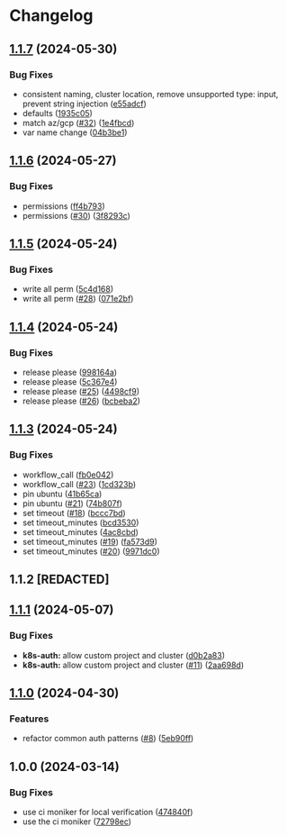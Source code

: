 # Changelog

## [1.1.7](https://github.com/entur/gha-meta/compare/v1.1.6...v1.1.7) (2024-05-30)


### Bug Fixes

* consistent naming, cluster location, remove unsupported type: input, prevent string injection ([e55adcf](https://github.com/entur/gha-meta/commit/e55adcfbfee0a595e4b60bd65a05cc12f892aa1b))
* defaults ([1935c05](https://github.com/entur/gha-meta/commit/1935c05bf95875db37dd993d36d9f21a53b4a92b))
* match az/gcp ([#32](https://github.com/entur/gha-meta/issues/32)) ([1e4fbcd](https://github.com/entur/gha-meta/commit/1e4fbcd0457940f68ba19bfb5623a7abf7914e6e))
* var name change ([04b3be1](https://github.com/entur/gha-meta/commit/04b3be19cbdf5f8f56d04de8dafb88fed9d4144e))

## [1.1.6](https://github.com/entur/gha-meta/compare/v1.1.5...v1.1.6) (2024-05-27)


### Bug Fixes

* permissions ([ff4b793](https://github.com/entur/gha-meta/commit/ff4b7936dd84b1dbff71974c0045703ebb013b10))
* permissions ([#30](https://github.com/entur/gha-meta/issues/30)) ([3f8293c](https://github.com/entur/gha-meta/commit/3f8293cb0428303f3706aa2fed0edf8583504d4c))

## [1.1.5](https://github.com/entur/gha-meta/compare/v1.1.4...v1.1.5) (2024-05-24)


### Bug Fixes

* write all perm ([5c4d168](https://github.com/entur/gha-meta/commit/5c4d1687c77b390dc94869e790084dd558e709ba))
* write all perm ([#28](https://github.com/entur/gha-meta/issues/28)) ([071e2bf](https://github.com/entur/gha-meta/commit/071e2bfd84224bf3f1c989c244fa1b60330d424f))

## [1.1.4](https://github.com/entur/gha-meta/compare/v1.1.3...v1.1.4) (2024-05-24)


### Bug Fixes

* release please ([998164a](https://github.com/entur/gha-meta/commit/998164aafe2124bb277053516b96e71ad6a2d4cf))
* release please ([5c367e4](https://github.com/entur/gha-meta/commit/5c367e42797c2c490dc6b6452b0db12e8baf3648))
* release please ([#25](https://github.com/entur/gha-meta/issues/25)) ([4498cf9](https://github.com/entur/gha-meta/commit/4498cf949d08920d5d429f773cfc3109c04080b4))
* release please ([#26](https://github.com/entur/gha-meta/issues/26)) ([bcbeba2](https://github.com/entur/gha-meta/commit/bcbeba235d96988380316edd65a033ebb3c0171e))

## [1.1.3](https://github.com/entur/gha-meta/compare/v1.1.2...v1.1.3) (2024-05-24)


### Bug Fixes

* workflow_call ([fb0e042](https://github.com/entur/gha-meta/commit/fb0e042fc8043ad7172d8624a05657bd2f7f3459))
* workflow_call ([#23](https://github.com/entur/gha-meta/issues/23)) ([1cd323b](https://github.com/entur/gha-meta/commit/1cd323b50b6e0c48996f094cb57a26ef4ae94233))
* pin ubuntu ([41b65ca](https://github.com/entur/gha-meta/commit/41b65ca7a7b83f3babcdf6f19a251313edba8c4b))
* pin ubuntu ([#21](https://github.com/entur/gha-meta/issues/21)) ([74b807f](https://github.com/entur/gha-meta/commit/74b807fdf749d3e1886dfe496d40fcf5cdbe4227))
* set timeout ([#18](https://github.com/entur/gha-meta/issues/18)) ([bccc7bd](https://github.com/entur/gha-meta/commit/bccc7bd84ce2092164e2b28925c21483ad1e9b08))
* set timeout_minutes ([bcd3530](https://github.com/entur/gha-meta/commit/bcd3530f8bcdbcefd21d20f375aa548d8e96cfdb))
* set timeout_minutes ([4ac8cbd](https://github.com/entur/gha-meta/commit/4ac8cbded9391d74d33b40a1490c82c0396f4953))
* set timeout_minutes ([#19](https://github.com/entur/gha-meta/issues/19)) ([fa573d9](https://github.com/entur/gha-meta/commit/fa573d9cad24801bacd0ed77fb6aaefb312cee1c))
* set timeout_minutes ([#20](https://github.com/entur/gha-meta/issues/20)) ([9971dc0](https://github.com/entur/gha-meta/commit/9971dc05deeb26a1803ec98a6086f01ca4e6d5e8))

## 1.1.2 [REDACTED]

## [1.1.1](https://github.com/entur/gha-meta/compare/v1.1.0...v1.1.1) (2024-05-07)


### Bug Fixes

* **k8s-auth:** allow custom project and cluster ([d0b2a83](https://github.com/entur/gha-meta/commit/d0b2a838132de90da5ba9795af3cd3fa28471d4b))
* **k8s-auth:** allow custom project and cluster ([#11](https://github.com/entur/gha-meta/issues/11)) ([2aa698d](https://github.com/entur/gha-meta/commit/2aa698d9d16a0a4fa5607f2f695217ae4763dbad))

## [1.1.0](https://github.com/entur/gha-meta/compare/v1.0.0...v1.1.0) (2024-04-30)


### Features

* refactor common auth patterns ([#8](https://github.com/entur/gha-meta/issues/8)) ([5eb90ff](https://github.com/entur/gha-meta/commit/5eb90fffb08de1b8cff73f248050c39200f425b7))


## 1.0.0 (2024-03-14)


### Bug Fixes

* use ci moniker for local verification ([474840f](https://github.com/entur/gha-meta/commit/474840f37d75e888bcd60dbbae1ba22057f8aa51))
* use the ci moniker ([72798ec](https://github.com/entur/gha-meta/commit/72798eccb61cef5f07f0bff552ead3dd51f3cd72))
